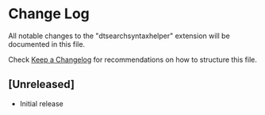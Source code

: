 # Change Log

All notable changes to the "dtsearchsyntaxhelper" extension will be documented in this file.

Check [Keep a Changelog](http://keepachangelog.com/) for recommendations on how to structure this file.

## [Unreleased]

- Initial release